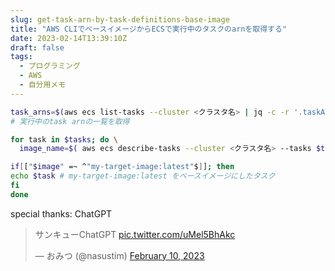 ```yaml
---
slug: get-task-arn-by-task-definitions-base-image
title: "AWS CLIでベースイメージからECSで実行中のタスクのarnを取得する"
date: 2023-02-14T13:39:10Z
draft: false
tags:
  - プログラミング
  - AWS
  - 自分用メモ
---
```


```bash
task_arns=$(aws ecs list-tasks --cluster <クラスタ名> | jq -c -r '.taskArns[]')
# 実行中のtask arnの一覧を取得

for task in $tasks; do \
  image_name=$( aws ecs describe-tasks --cluster <クラスタ名> --tasks $task | jq -c -r '.tasks[0].containers[0].image' ) # タスク1つ, コンテナ1つの場合

if[["$image" =~ ^"my-target-image:latest"$]]; then
echo $task # my-target-image:latest をベースイメージにしたタスク
fi
done
```

special thanks: ChatGPT

<blockquote class="twitter-tweet"><p lang="ja" dir="ltr">サンキューChatGPT <a href="https://t.co/uMel5BhAkc">pic.twitter.com/uMel5BhAkc</a></p>&mdash; おみつ (@nasustim) <a href="https://twitter.com/nasustim/status/1623988756683591680?ref_src=twsrc%5Etfw">February 10, 2023</a></blockquote> <script async src="https://platform.twitter.com/widgets.js" charset="utf-8"></script>
